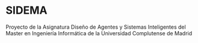 # SIDEMA
Proyecto de la Asignatura Diseño de Agentes y Sistemas Inteligentes del Master en Ingeniería Informática de la Universidad Complutense de Madrid
